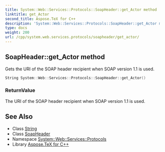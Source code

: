 ```yaml
---
title: System::Web::Services::Protocols::SoapHeader::get_Actor method
linktitle: get_Actor
second_title: Aspose.TeX for C++
description: 'System::Web::Services::Protocols::SoapHeader::get_Actor method. Gets the URI of the SOAP header recipient when SOAP version 1.1 is used in C++.'
type: docs
weight: 200
url: /cpp/system.web.services.protocols/soapheader/get_actor/
---
```

## SoapHeader::get_Actor method


Gets the URI of the SOAP header recipient when SOAP version 1.1 is used.

```cpp
String System::Web::Services::Protocols::SoapHeader::get_Actor()
```


### ReturnValue

The URI of the SOAP header recipient when SOAP version 1.1 is used.

## See Also

* Class [String](../../../system/string/)
* Class [SoapHeader](../)
* Namespace [System::Web::Services::Protocols](../../)
* Library [Aspose.TeX for C++](../../../)
